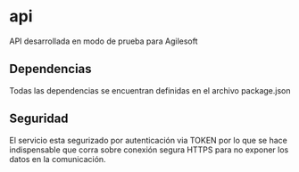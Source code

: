 # api

API desarrollada en modo de prueba para Agilesoft


## Dependencias
Todas las dependencias se encuentran definidas en el archivo package.json


## Seguridad
El servicio esta segurizado por autenticación via TOKEN por lo que se hace
indispensable que corra sobre conexión segura HTTPS para no exponer los 
datos en la comunicación.
